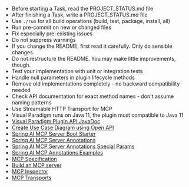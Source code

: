 - Before starting a Task, read the PROJECT_STATUS.md file
- After finishing a Task, write a PROJECT_STATUS.md file
- Use `./run` for all build operations (build, test, package, install, all)
- Run pre-commit on new or changed files
- Fix especially pre-existing issues
- Do not suppress warnings
- If you change the README, first read it carefully. Only do sensible changes.
- Do not restructure the README. You may make little improvements, though.
- Test your implementation with unit or integration tests
- Handle null parameters in plugin lifecycle methods
- Remove old implementations completely - no backward compatibility needed
- Check API documentation for exact method names - don't assume naming patterns
- Use Streamable HTTP Transport for MCP
- Visual Paradigm runs on Java 11, the plugin must compatible to Java 11
- [Visual Paradigm Plugin API JavaDoc](https://www.visual-paradigm.com/support/documents/pluginjavadoc/overview-summary.html)
- [Create Use Case Diagram using Open API](knowhow.visual-paradigm.com/openapi/use-case-diagram/)
- [Spring AI MCP Server Boot Starter](https://docs.spring.io/spring-ai/reference/1.1/api/mcp/mcp-streamable-http-server-boot-starter-docs.html)
- [Spring AI MCP Server Annotations](https://docs.spring.io/spring-ai/reference/1.1/api/mcp/mcp-annotations-server.html)
- [Spring AI MCP Server Annotations Special Params](https://docs.spring.io/spring-ai/reference/1.1/api/mcp/mcp-annotations-special-params.html)
- [Spring AI MCP Annotations Examples](https://docs.spring.io/spring-ai/reference/1.1/api/mcp/mcp-annotations-examples.html)
- [MCP Specification](https://modelcontextprotocol.io/specification/2025-06-18)
- [Build an MCP server](https://modelcontextprotocol.io/docs/develop/build-server#java)
- [MCP Inspector](https://modelcontextprotocol.io/legacy/tools/inspector)
- [MCP Transports](https://modelcontextprotocol.io/specification/2025-06-18/basic/transports)
